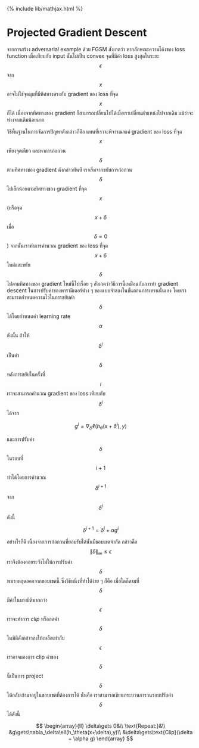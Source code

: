 {% include lib/mathjax.html %}
# Projected Gradient Descent

จากการสร้าง adversarial example ด้วย FGSM สังเกตว่า หากลักษณะความโค้งของ loss function เมื่อเทียบกับ input นั้นไม่เป็น convex 
จุดที่มีค่า loss สูงสุดในระยะ $$\epsilon$$ จาก $$x$$ อาจไม่ใช่จุดมุมที่มีทิศทางตรงกับ gradient ของ loss ที่จุด $$x$$ ก็ได้ เนื่องจากทิศทางของ gradient ก็สามารถเปลี่ยนไปได้เมื่อเราเปลี่ยนตำแหน่งไปจากเดิม แม้ว่าจะห่างจากเดิมน้อยมาก 

วิธีพื้นฐานในการจัดการปัญหาดังกล่าวก็คือ แทนที่เราจะพิจารณาแค่ gradient ของ loss ที่จุด $$x$$ เพียงจุดเดียว และหาการก่อกวน $$\delta$$ ตามทิศทางของ gradient ดังกล่าวทันที เราเริ่มจากขยับการก่อกวน $$\delta$$ ไปเล็กน้อยตามทิศทางของ gradient ที่จุด $$x$$ (หรือจุด $$x+\delta$$ เมื่อ $$\delta = 0$$) จากนั้นเราทำการคำนวณ gradient ของ loss ที่จุด $$x+\delta$$ ใหม่และขยับ $$\delta$$ ไปตามทิศทางของ gradient ใหม่นี้ไปเรื่อย ๆ สังเกตว่าวิธีการนี้เหมือนกับการทำ gradient descent ในการปรับค่าของพารามิเตอร์ต่าง ๆ ของแบบจำลองในขั้นตอนการเทรนนั่นเอง โดยเราสามารถกำหนดความไวในการขยับค่า $$\delta$$ ได้โดยกำหนดค่า learning rate $$\alpha$$ ดังนั้น ถ้าให้ $$\delta^i$$ เป็นค่า $$\delta$$ หลังการขยับในครั้งที่ $$i$$ เราจะสามารถคำนวณ gradient ของ loss เทียบกับ $$\delta^i$$ ได้จาก

$$
g^i=\nabla_{\delta^i}\ell(h_\theta(x+\delta^i),y)
$$

และการปรับค่า $$\delta$$ ในรอบที่ $$i+1$$ ทำได้โดยการคำนวณ $$\delta^{i+1}$$ จาก $$\delta^i$$ ดังนี้

$$
\delta^{i+1}=\delta^i +\alpha g^i
$$

อย่างไรก็ดี เนื่องจากการก่อกวนที่ยอมรับได้นั้นมีขอบเขตจำกัด กล่าวคือ $$\|\delta\|_\infty\leq\epsilon$$ เราจึงต้องคอยระวังไม่ให้การปรับค่า $$\delta$$ พาเราหลุดออกจากขอบเขตนี้ ซึ่งวิธีหนึ่งที่ทำได้ง่าย ๆ ก็คือ เมื่อใดก็ตามที่ $$\delta$$ มีค่าในบางมิติมากกว่า $$\epsilon$$ เราจะทำการ _clip_ หรือลดค่า $$\delta$$ ในมิติดังกล่าวลงให้เหลือเท่ากับ $$\epsilon$$ เราอาจมองการ clip ค่าของ $$\delta$$ นี้เป็นการ project $$\delta$$ ให้กลับเข้ามาอยู่ในขอบเขตที่ต้องการได้ นั่นคือ เราสามารถเขียนกระบวนการวนรอบปรับค่า $$\delta$$ ได้ดังนี้

$$
\begin{array}{ll}
\delta\gets 0&\\
\text{Repeat:}&\\
&g\gets\nabla_\delta\ell(h_\theta(x+\delta),y)\\
&\delta\gets\text{Clip}(\delta + \alpha g)
\end{array}
$$


